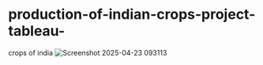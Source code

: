 # production-of-indian-crops-project-tableau-
crops of india
![Screenshot 2025-04-23 093113](https://github.com/user-attachments/assets/14498a25-9bbe-4500-94ef-55d91fefdf11)
